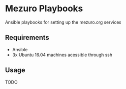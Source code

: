 # Mezuro Playbooks

Ansible playbooks for setting up the mezuro.org services

## Requirements

* Ansible
* 3x Ubuntu 16.04 machines acessible through ssh

## Usage

TODO
